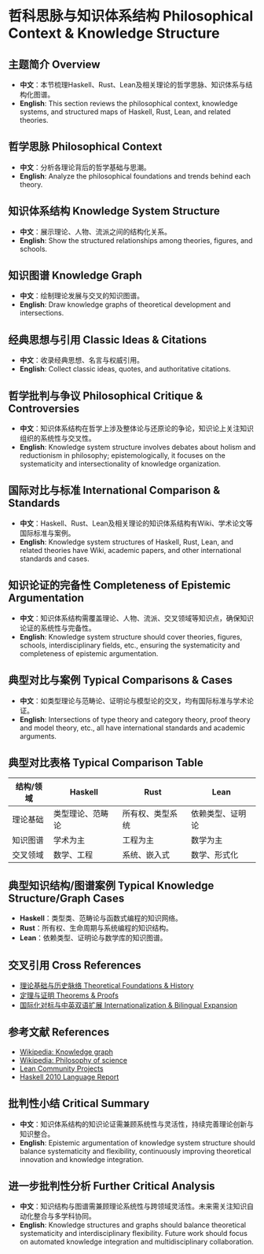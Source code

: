 # 哲科思脉与知识体系结构 Philosophical Context & Knowledge Structure

## 主题简介 Overview

- **中文**：本节梳理Haskell、Rust、Lean及相关理论的哲学思脉、知识体系与结构化图谱。
- **English**: This section reviews the philosophical context, knowledge systems, and structured maps of Haskell, Rust, Lean, and related theories.

## 哲学思脉 Philosophical Context

- **中文**：分析各理论背后的哲学基础与思潮。
- **English**: Analyze the philosophical foundations and trends behind each theory.

## 知识体系结构 Knowledge System Structure

- **中文**：展示理论、人物、流派之间的结构化关系。
- **English**: Show the structured relationships among theories, figures, and schools.

## 知识图谱 Knowledge Graph

- **中文**：绘制理论发展与交叉的知识图谱。
- **English**: Draw knowledge graphs of theoretical development and intersections.

## 经典思想与引用 Classic Ideas & Citations

- **中文**：收录经典思想、名言与权威引用。
- **English**: Collect classic ideas, quotes, and authoritative citations.

## 哲学批判与争议 Philosophical Critique & Controversies

- **中文**：知识体系结构在哲学上涉及整体论与还原论的争论，知识论上关注知识组织的系统性与交叉性。
- **English**: Knowledge system structure involves debates about holism and reductionism in philosophy; epistemologically, it focuses on the systematicity and intersectionality of knowledge organization.

## 国际对比与标准 International Comparison & Standards

- **中文**：Haskell、Rust、Lean及相关理论的知识体系结构有Wiki、学术论文等国际标准与案例。
- **English**: Knowledge system structures of Haskell, Rust, Lean, and related theories have Wiki, academic papers, and other international standards and cases.

## 知识论证的完备性 Completeness of Epistemic Argumentation

- **中文**：知识体系结构需覆盖理论、人物、流派、交叉领域等知识点，确保知识论证的系统性与完备性。
- **English**: Knowledge system structure should cover theories, figures, schools, interdisciplinary fields, etc., ensuring the systematicity and completeness of epistemic argumentation.

## 典型对比与案例 Typical Comparisons & Cases

- **中文**：如类型理论与范畴论、证明论与模型论的交叉，均有国际标准与学术论证。
- **English**: Intersections of type theory and category theory, proof theory and model theory, etc., all have international standards and academic arguments.

## 典型对比表格 Typical Comparison Table

| 结构/领域 | Haskell | Rust | Lean |
|-----------|---------|------|------|
| 理论基础   | 类型理论、范畴论 | 所有权、类型系统 | 依赖类型、证明论 |
| 知识图谱   | 学术为主 | 工程为主 | 数学为主 |
| 交叉领域   | 数学、工程 | 系统、嵌入式 | 数学、形式化 |

## 典型知识结构/图谱案例 Typical Knowledge Structure/Graph Cases

- **Haskell**：类型类、范畴论与函数式编程的知识网络。
- **Rust**：所有权、生命周期与系统编程的知识结构。
- **Lean**：依赖类型、证明论与数学库的知识图谱。

## 交叉引用 Cross References

- [理论基础与历史脉络 Theoretical Foundations & History](../TypeTheory/README.md)
- [定理与证明 Theorems & Proofs](../Theorems_Proofs/README.md)
- [国际化对标与中英双语扩展 Internationalization & Bilingual Expansion](../Internationalization_Bilingual/README.md)

## 参考文献 References

- [Wikipedia: Knowledge graph](https://en.wikipedia.org/wiki/Knowledge_graph)
- [Wikipedia: Philosophy of science](https://en.wikipedia.org/wiki/Philosophy_of_science)
- [Lean Community Projects](https://leanprover-community.github.io/)
- [Haskell 2010 Language Report](https://www.haskell.org/onlinereport/haskell2010/)

## 批判性小结 Critical Summary

- **中文**：知识体系结构的知识论证需兼顾系统性与灵活性，持续完善理论创新与知识整合。
- **English**: Epistemic argumentation of knowledge system structure should balance systematicity and flexibility, continuously improving theoretical innovation and knowledge integration.

## 进一步批判性分析 Further Critical Analysis

- **中文**：知识结构与图谱需兼顾理论系统性与跨领域灵活性。未来需关注知识自动化整合与多学科协同。
- **English**: Knowledge structures and graphs should balance theoretical systematicity and interdisciplinary flexibility. Future work should focus on automated knowledge integration and multidisciplinary collaboration.
